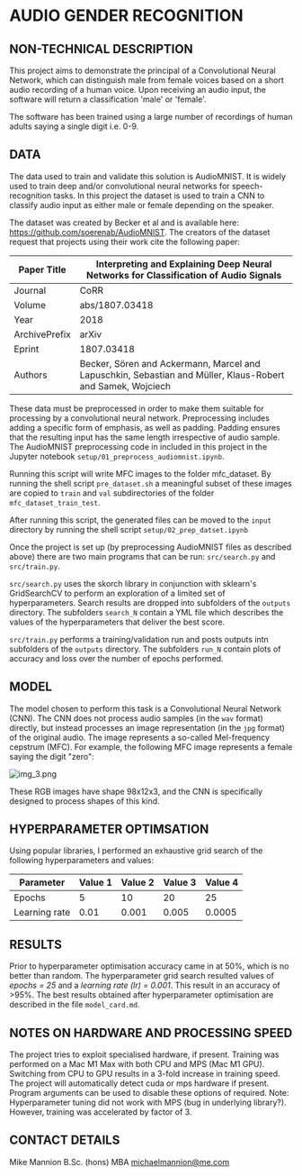 # AUDIO GENDER RECOGNITION 


## NON-TECHNICAL DESCRIPTION

This project aims to demonstrate the principal of a Convolutional Neural Network, which can 
distinguish male from female voices based on a short audio recording of a human voice. Upon receiving
an audio input, the software will return a classification 'male' or 'female'. 

The software has been trained using a large number of recordings of human adults saying a single digit i.e. 0-9. 

## DATA

The data used to train and validate this solution is AudioMNIST. It is widely used to train deep and/or convolutional neural 
networks for speech-recognition tasks. In this project the dataset is used to train a CNN to classify audio input as 
either male or female depending on the speaker.

The dataset was created by Becker et al and is available here: https://github.com/soerenab/AudioMNIST.
The creators of the dataset request that projects using their work cite the following paper:

| Paper Title   | Interpreting and Explaining Deep Neural Networks for Classification of Audio Signals                       |
|---------------|------------------------------------------------------------------------------------------------------------|
| Journal       | CoRR                                                                                                       |
| Volume        | abs/1807.03418                                                                                             |
| Year          | 2018                                                                                                       |
| ArchivePrefix | arXiv                                                                                                      |
| Eprint        | 1807.03418                                                                                                 |
| Authors       | Becker, Sören and Ackermann, Marcel and Lapuschkin, Sebastian and Müller, Klaus-Robert and Samek, Wojciech |

These data must be preprocessed in order to make them suitable for processing by a convolutional neural network.
Preprocessing includes adding a specific form of emphasis, as well as padding. Padding ensures that the resulting input 
has the same length irrespective of audio sample. 
The AudioMNIST preprocessing code in included in this project in the Jupyter notebook 
```setup/01_preprocess_audiomnist.ipynb```.  

Running this script will write MFC images to the folder mfc_dataset.
By running the shell script ```pre_dataset.sh``` a meaningful subset of these 
images are copied to ```train``` and ```val``` subdirectories of the folder ```mfc_dataset_train_test```. 

After running this script, the generated files can be moved to the
```input``` directory by running the shell script ```setup/02_prep_datset.ipynb```

Once the project is set up (by preprocessing AudioMNIST files as described above) there are two main programs that can be run:
```src/search.py``` and ```src/train.py```. 

```src/search.py``` uses the skorch library in conjunction with sklearn's GridSearchCV to perform an exploration
of a limited set of hyperparameters. Search results are dropped into subfolders of the ```outputs``` directory.
The subfolders ```search_N``` contain a YML file which describes the values of the hyperparameters that deliver the best
score.

```src/train.py``` performs a training/validation run and posts outputs intn subfolders of the ```outputs``` directory.
The subfolders ```run_N``` contain plots of accuracy and loss over the number of epochs performed.


## MODEL 

The model chosen to perform this task is a Convolutional Neural Network (CNN). The CNN does not process audio samples (in the ```wav``` format) directly, but instead processes an image representation (in the ```jpg``` format) of the original audio. The image represents a so-called Mel-frequency cepstrum (MFC). For example, the following MFC image represents a female saying the digit "zero": 

![img_3.png](img_3.png)
 
These RGB images have shape 98x12x3, and the CNN is specifically designed to process shapes of this kind.                                

## HYPERPARAMETER OPTIMSATION

Using popular libraries, I performed an exhaustive grid search of the following hyperparameters and values:

| Parameter     | Value 1 | Value 2 | Value 3 | Value 4 |
|---------------|---------|---------|---------|---------|
| Epochs        | 5       | 10      | 20      | 25      |
| Learning rate | 0.01    | 0.001   | 0.005   | 0.0005  |


## RESULTS

Prior to hyperparameter optimisation accuracy came in at 50%, which is no better than random. The hyperparameter
grid search resulted values of *epochs = 25* and a *learning rate (lr) = 0.001*. This result in an accuracy of >95%.
The best results obtained after hyperparameter optimisation are described in the file ``model_card.md``. 

 
## NOTES ON HARDWARE AND PROCESSING SPEED

The project tries to exploit specialised hardware, if present. Training was performed on a Mac M1 Max with both CPU 
and MPS (Mac M1 GPU). Switching from CPU to GPU results in a 3-fold increase in training speed. The project will 
automatically detect cuda or mps hardware if present. Program arguments can be used to disable these options of required.
Note: Hyperparameter tuning did not work with MPS (bug in underlying library?). However, training was accelerated by 
factor of 3.

## CONTACT DETAILS

Mike Mannion B.Sc. (hons) MBA
michaelmannion@me.com

 

